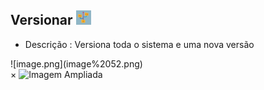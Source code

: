 ## Versionar ![image.png](image%2051.png)

- Descrição : Versiona toda o sistema e uma nova versão

<label for="modal-toggle-53">
![image.png](image%2052.png)
</label>
<input type="checkbox" id="modal-toggle-53" style="display:none;">
<div class="modal">
<label for="modal-toggle-53" class="close">&times;</label>
<img scr="/seguranca/image%2052.png" alt="Imagem Ampliada">
</div>

